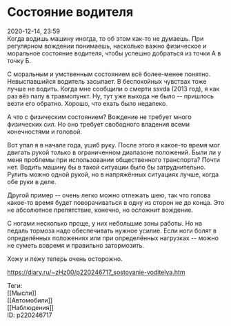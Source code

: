 Состояние водителя
===================

   
 2020-12-14, 23:59   
  Когда водишь машину иногда, то об этом как-то не думаешь. При регулярном вождении понимаешь, насколько важно физическое и моральное состояние водителя, чтобы успешно добраться из точки А в точку Б.   
   
 С моральным и умственным состоянием всё более-менее понятно. Невыспавшийся водитель засыпает. В беспокойных чувствах тоже лучше не водить. Когда мне сообщили о смерти ssvda (2013 год), я как раз вёз папу в травмопункт. Ну, тут уже выхода не было -- пришлось везти его обратно. Хорошо, что ехать было недалеко.   
   
 А что с физическим состоянием? Вождение не требует много физических сил. Но оно требует свободного владения всеми конечностями и головой.   
   
 Вот упал я в начале года, ушиб руку. После этого я какое-то время мог двигать рукой только в ограниченном диапазоне положений. Были ли у меня проблемы при использовании общественного транспорта? Почти нет. Водить машину бы в такой ситуации было бы затруднительно. Рулить можно одной рукой, но в напряжённых ситуациях лучше, когда обе руки в деле.   
   
 Другой пример -- очень легко можно отлежать шею, так что голова какое-то время будет поворачиваться в одну из сторон не до конца. Это не абсолютное препятствие, конечно, но осложнит вождение.   
   
 С ногами несколько проще, у них небольшие зоны работы. Но на педаль тормоза надо обеспечивать нужное усилие. Если ноги болят в определённых положениях или при определённых нагрузках -- можно не суметь вовремя и правильно затормозить.   
   
 Хожу и лежу теперь очень осторожно.   
    
 <https://diary.ru/~zHz00/p220246717_sostoyanie-voditelya.htm>   
   
 Теги:   
 [[Мысли]]   
 [[Автомобили]]   
 [[Наблюдения]]   
 ID: p220246717